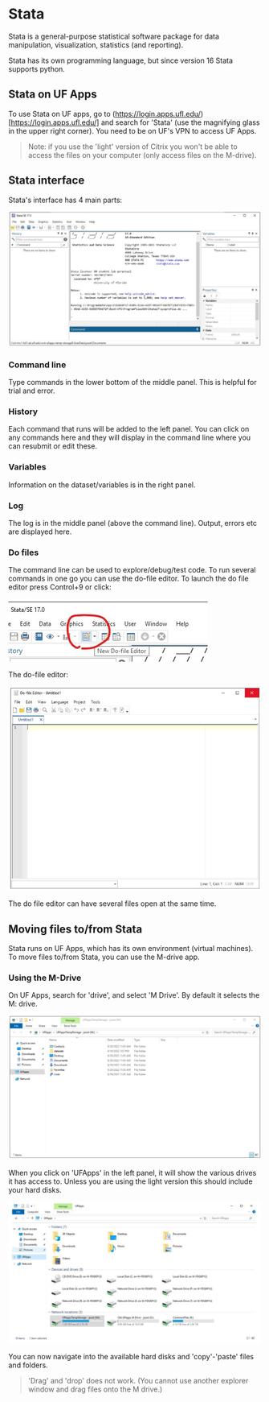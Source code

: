 # Stata

Stata is a general-purpose statistical software package for data manipulation, visualization, statistics (and reporting).

Stata has its own programming language, but since version 16 Stata supports python.

## Stata on UF Apps

To use Stata on UF apps, go to (https://login.apps.ufl.edu/)[https://login.apps.ufl.edu/] and search for 'Stata' (use the magnifying glass in the upper right corner). You need to be on UF's VPN to access UF Apps.

> Note: if you use the 'light' version of Citrix you won't be able to access the files on your computer (only access files on the M-drive).

## Stata interface

Stata's interface has 4 main parts:

![M Drive](images/stata1.jpg)

### Command line

Type commands in the lower bottom of the middle panel. This is helpful for trial and error.

### History

Each command that runs will be added to the left panel. You can click on any commands here and they will display in the command line where you can resubmit or edit these.

### Variables

Information on the dataset/variables is in the right panel.

### Log

The log is in the middle panel (above the command line). Output, errors etc are displayed here.

### Do files

The command line can be used to explore/debug/test code. To run several commands in one go you can use the do-file editor. To launch the do file editor press Control+9 or click:

![M Drive](images/do-file-editor.jpg)

The do-file editor:

![M Drive](images/do-file-editor2.jpg)

The do file editor can have several files open at the same time. 


## Moving files to/from Stata

Stata runs on UF Apps, which has its own environment (virtual machines). To move files to/from Stata, you can use the M-drive app.

### Using the M-Drive

On UF Apps, search for 'drive', and select 'M Drive'. By default it selects the M: drive.

![M Drive](images/m-drive1.jpg)

When you click on 'UFApps' in the left panel, it will show the various drives it has access to. Unless you are using the light version this should include your hard disks.

![M Drive](images/m-drive2.jpg)

You can now navigate into the available hard disks and 'copy'-'paste' files and folders. 

> 'Drag' and 'drop' does not work. (You cannot use another explorer window and drag files onto the M drive.)
